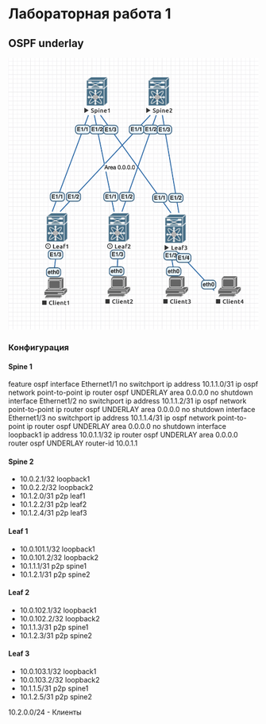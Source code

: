 # Лабораторная работа 1
## OSPF underlay
![Схема сети](net.png "Схема сети")
### Конфигурация
#### Spine 1
  
feature ospf
interface Ethernet1/1
  no switchport
  ip address 10.1.1.0/31
  ip ospf network point-to-point
  ip router ospf UNDERLAY area 0.0.0.0
  no shutdown
interface Ethernet1/2
  no switchport
  ip address 10.1.1.2/31
  ip ospf network point-to-point
  ip router ospf UNDERLAY area 0.0.0.0
  no shutdown
interface Ethernet1/3
  no switchport
  ip address 10.1.1.4/31
  ip ospf network point-to-point
  ip router ospf UNDERLAY area 0.0.0.0
  no shutdown
interface loopback1
  ip address 10.0.1.1/32
  ip router ospf UNDERLAY area 0.0.0.0
router ospf UNDERLAY
  router-id 10.0.1.1
  
#### Spine 2
* 10.0.2.1/32 loopback1
* 10.0.2.2/32 loopback2
* 10.1.2.0/31 p2p leaf1
* 10.1.2.2/31 p2p leaf2
* 10.1.2.4/31 p2p leaf3
#### Leaf 1
* 10.0.101.1/32 loopback1
* 10.0.101.2/32 loopback2
* 10.1.1.1/31 p2p spine1
* 10.1.2.1/31 p2p spine2
#### Leaf 2
* 10.0.102.1/32 loopback1
* 10.0.102.2/32 loopback2
* 10.1.1.3/31 p2p spine1
* 10.1.2.3/31 p2p spine2
#### Leaf 3
* 10.0.103.1/32 loopback1
* 10.0.103.2/32 loopback2
* 10.1.1.5/31 p2p spine1
* 10.1.2.5/31 p2p spine2

10.2.0.0/24 - Клиенты
